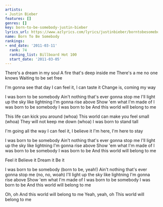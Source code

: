```yaml
---
artists:
- Justin Bieber
features: []
genres: []
key: born-to-be-somebody-justin-bieber
lyrics_url: https://www.azlyrics.com/lyrics/justinbieber/borntobesomebody.html
name: Born To Be Somebody
rankings:
- end_date: '2011-03-11'
  rank: 74
  ranking_list: Billboard Hot 100
  start_date: '2011-03-05'
---
```


There's a dream in my soul
A fire that's deep inside me
There's a me no one knows
Waiting to be set free

I'm gonna see that day
I can feel it, I can taste it
Change is, coming my way

I was born to be somebody
Ain't nothing that's ever gonna stop me
I'll light up the sky like lightning
I'm gonna rise above
Show 'em what I'm made of
I was born to be somebody
I was born to be
And this world will belong to me

This life can kick you around (whoa)
This world can make you feel small (whoa)
They will not keep me down (whoa)
I was born to stand tall

I'm going all the way
I can feel it, I believe it
I'm here, I'm here to stay

I was born to be somebody
Ain't nothing that's ever gonna stop me
I'll light up the sky like lightning
I'm gonna rise above
Show 'em what I'm made of
I was born to be somebody
I was born to be
And this world will belong to me

Feel it
Believe it
Dream it
Be it

I was born to be somebody (born to be, yeah!)
Ain't nothing that's ever gonna stop me (no, no, woah)
I'll light up the sky like lightning
I'm gonna rise above
Show 'em what I'm made of
I was born to be somebody
I was born to be
And this world will belong to me

Oh, oh
And this world will belong to me
Yeah, yeah, oh
This world will belong to me



